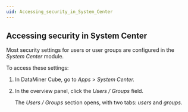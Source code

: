 ```yaml
---
uid: Accessing_security_in_System_Center
---
```


## Accessing security in System Center

Most security settings for users or user groups are configured in the *System Center* module.

To access these settings:

1. In DataMiner Cube, go to *Apps* > *System Center.*

2. In the overview panel, click the *Users / Groups* field.

    The *Users / Groups* section opens, with two tabs: *users* and *groups*.
